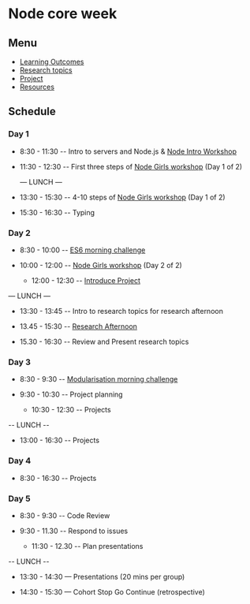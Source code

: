 # Node core week

## Menu

- [Learning Outcomes](./learning-outcomes.md)
- [Research topics](./research-afternoon.md)
- [Project](./project.md)
- [Resources](./resources)

## Schedule

### Day 1

- 8:30 - 11:30
  -- Intro to servers and Node.js
  & [Node Intro Workshop](https://github.com/fack2/Node-Intro-Workshop)

- 11:30 - 12:30
  -- First three steps of [Node Girls workshop](https://github.com/jema28/node-workshop) (Day 1 of 2)

  — LUNCH —

- 13:30 - 15:30
    --  4-10 steps of [Node Girls workshop](https://github.com/jema28/node-workshop) (Day 1 of 2)
- 15:30 - 16:30
  -- Typing

### Day 2

- 8:30 - 10:00
  -- [ES6 morning challenge](./morning-challenge-day-2.md)

- 10:00 - 12:00
  -- [Node Girls workshop](https://github.com/node-girls/workshop-cms) (Day 2 of 2)

  - 12:00 - 12:30
    -- [Introduce Project](./project.md)

— LUNCH —

- 13:30 - 13:45
  -- Intro to research topics for research afternoon

- 13.45 - 15:30
  -- [Research Afternoon](./research-afternoon.md)

- 15.30 - 16:30
  -- Review and Present research topics

### Day 3

- 8:30 - 9:30
  -- [Modularisation morning challenge](./morning-challenge-day-3.md)

- 9:30 - 10:30
  -- Project planning

  - 10:30 - 12:30
    -- Projects

-- LUNCH --

- 13:00 - 16:30
  -- Projects

### Day 4

- 8:30 - 16:30
  -- Projects

### Day 5

- 8:30 - 9:30
  -- Code Review

- 9:30 - 11.30
  -- Respond to issues

  - 11:30 - 12.30
    -- Plan presentations

-- LUNCH --

- 13:30 - 14:30 — Presentations (20 mins per group)

- 14:30 - 15:30 — Cohort Stop Go Continue (retrospective)
